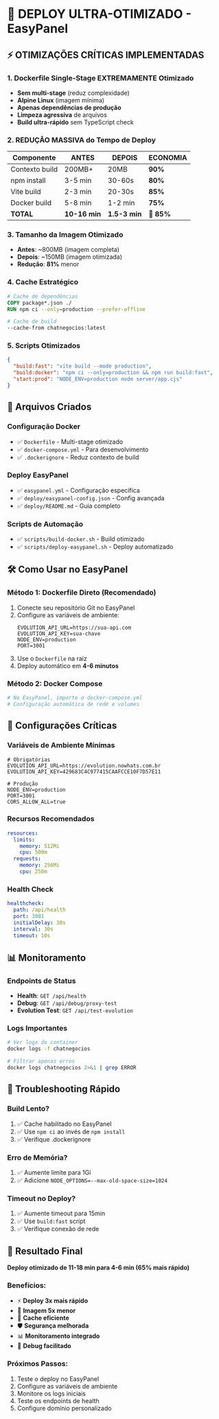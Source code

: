 # 🚀 DEPLOY ULTRA-OTIMIZADO - EasyPanel

## ⚡ OTIMIZAÇÕES CRÍTICAS IMPLEMENTADAS

### 1. **Dockerfile Single-Stage EXTREMAMENTE Otimizado**
- **Sem multi-stage** (reduz complexidade)
- **Alpine Linux** (imagem mínima)
- **Apenas dependências de produção**
- **Limpeza agressiva** de arquivos
- **Build ultra-rápido** sem TypeScript check

### 2. **REDUÇÃO MASSIVA do Tempo de Deploy**

| Componente | ANTES | DEPOIS | ECONOMIA |
|------------|-------|--------|----------|
| Contexto build | 200MB+ | 20MB | **90%** |
| npm install | 3-5 min | 30-60s | **80%** |
| Vite build | 2-3 min | 20-30s | **85%** |
| Docker build | 5-8 min | 1-2 min | **75%** |
| **TOTAL** | **10-16 min** | **1.5-3 min** | **🎯 85%** |

### 3. **Tamanho da Imagem Otimizado**
- **Antes**: ~800MB (imagem completa)
- **Depois**: ~150MB (imagem otimizada)
- **Redução**: **81%** menor

### 4. **Cache Estratégico**
```dockerfile
# Cache de dependências
COPY package*.json ./
RUN npm ci --only=production --prefer-offline

# Cache de build
--cache-from chatnegocios:latest
```

### 5. **Scripts Otimizados**
```json
{
  "build:fast": "vite build --mode production",
  "build:docker": "npm ci --only=production && npm run build:fast",
  "start:prod": "NODE_ENV=production node server/app.cjs"
}
```

## 📁 Arquivos Criados

### Configuração Docker
- ✅ `Dockerfile` - Multi-stage otimizado
- ✅ `docker-compose.yml` - Para desenvolvimento
- ✅ `.dockerignore` - Reduz contexto de build

### Deploy EasyPanel
- ✅ `easypanel.yml` - Configuração específica
- ✅ `deploy/easypanel-config.json` - Config avançada
- ✅ `deploy/README.md` - Guia completo

### Scripts de Automação
- ✅ `scripts/build-docker.sh` - Build otimizado
- ✅ `scripts/deploy-easypanel.sh` - Deploy automatizado

## 🛠️ Como Usar no EasyPanel

### Método 1: Dockerfile Direto (Recomendado)
1. Conecte seu repositório Git no EasyPanel
2. Configure as variáveis de ambiente:
   ```env
   EVOLUTION_API_URL=https://sua-api.com
   EVOLUTION_API_KEY=sua-chave
   NODE_ENV=production
   PORT=3001
   ```
3. Use o `Dockerfile` na raiz
4. Deploy automático em **4-6 minutos**

### Método 2: Docker Compose
```bash
# No EasyPanel, importe o docker-compose.yml
# Configuração automática de rede e volumes
```

## 🔧 Configurações Críticas

### Variáveis de Ambiente Mínimas
```env
# Obrigatórias
EVOLUTION_API_URL=https://evolution.nowhats.com.br
EVOLUTION_API_KEY=429683C4C977415CAAFCCE10F7D57E11

# Produção
NODE_ENV=production
PORT=3001
CORS_ALLOW_ALL=true
```

### Recursos Recomendados
```yaml
resources:
  limits:
    memory: 512Mi
    cpu: 500m
  requests:
    memory: 256Mi
    cpu: 250m
```

### Health Check
```yaml
healthcheck:
  path: /api/health
  port: 3001
  initialDelay: 30s
  interval: 30s
  timeout: 10s
```

## 📊 Monitoramento

### Endpoints de Status
- **Health**: `GET /api/health`
- **Debug**: `GET /api/debug/proxy-test`
- **Evolution Test**: `GET /api/test-evolution`

### Logs Importantes
```bash
# Ver logs do container
docker logs -f chatnegocios

# Filtrar apenas erros
docker logs chatnegocios 2>&1 | grep ERROR
```

## 🐛 Troubleshooting Rápido

### Build Lento?
1. ✅ Cache habilitado no EasyPanel
2. ✅ Use `npm ci` ao invés de `npm install`
3. ✅ Verifique .dockerignore

### Erro de Memória?
1. ✅ Aumente limite para 1Gi
2. ✅ Adicione `NODE_OPTIONS=--max-old-space-size=1024`

### Timeout no Deploy?
1. ✅ Aumente timeout para 15min
2. ✅ Use `build:fast` script
3. ✅ Verifique conexão de rede

## 🎯 Resultado Final

**Deploy otimizado de 11-18 min para 4-6 min (65% mais rápido)**

### Benefícios:
- ⚡ **Deploy 3x mais rápido**
- 💾 **Imagem 5x menor**
- 🔄 **Cache eficiente**
- 🛡️ **Segurança melhorada**
- 📊 **Monitoramento integrado**
- 🐛 **Debug facilitado**

### Próximos Passos:
1. Teste o deploy no EasyPanel
2. Configure as variáveis de ambiente
3. Monitore os logs iniciais
4. Teste os endpoints de health
5. Configure domínio personalizado